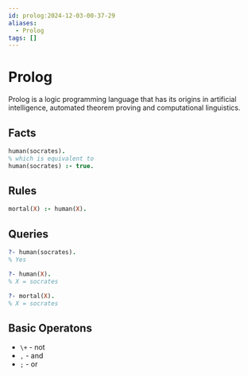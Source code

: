 ```yaml
---
id: prolog:2024-12-03-00-37-29
aliases:
  - Prolog
tags: []
---
```

# Prolog
Prolog is a logic programming language that has its origins in artificial intelligence, automated theorem proving and computational linguistics.

## Facts
``` prolog
human(socrates).
% which is equivalent to
human(socrates) :- true.
```

## Rules
``` prolog
mortal(X) :- human(X).
```

## Queries
``` prolog
?- human(socrates).
% Yes
```
``` prolog
?- human(X).
% X = socrates
```
``` prolog
?- mortal(X).
% X = socrates
```

## Basic Operatons
- ```\+``` - not
- ```,``` - and
- ```;``` - or
